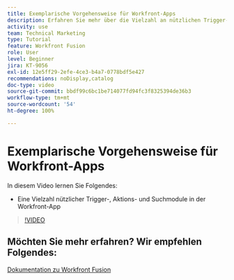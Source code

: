 ```yaml
---
title: Exemplarische Vorgehensweise für Workfront-Apps
description: Erfahren Sie mehr über die Vielzahl an nützlichen Trigger-, Aktions- und Suchmodulen in der Workfront-App in [!DNL Adobe Workfront Fusion].
activity: use
team: Technical Marketing
type: Tutorial
feature: Workfront Fusion
role: User
level: Beginner
jira: KT-9056
exl-id: 12e5ff29-2efe-4ce3-b4a7-0778bdf5e427
recommendations: noDisplay,catalog
doc-type: video
source-git-commit: bbdf99c6bc1be714077fd94fc3f8325394de36b3
workflow-type: tm+mt
source-wordcount: '54'
ht-degree: 100%

---
```


# Exemplarische Vorgehensweise für Workfront-Apps

In diesem Video lernen Sie Folgendes:

* Eine Vielzahl nützlicher Trigger-, Aktions- und Suchmodule in der Workfront-App

>[!VIDEO](https://video.tv.adobe.com/v/335297/?quality=12&learn=on&enablevpops=1)


## Möchten Sie mehr erfahren? Wir empfehlen Folgendes:

[Dokumentation zu Workfront Fusion](https://experienceleague.adobe.com/de/docs/workfront-fusion/using/get-started-with-fusion/understand-workfront-fusion/workfront-fusion-overview)
